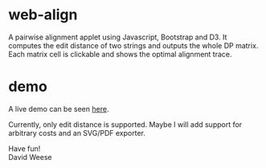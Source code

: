 web-align
=========

A pairwise alignment applet using Javascript, Bootstrap and D3. It computes the edit distance of two strings
and outputs the whole DP matrix. Each matrix cell is clickable and shows the optimal alignment trace.

demo
====

A live demo can be seen [here](http://htmlpreview.github.io/?http://raw.github.com/weese/web-align/master/index.html).

Currently, only edit distance is supported. Maybe I will add support for arbitrary costs and an SVG/PDF exporter.


Have fun!  
David Weese
